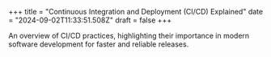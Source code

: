 +++
title = "Continuous Integration and Deployment (CI/CD) Explained"
date = "2024-09-02T11:33:51.508Z"
draft = false
+++

  An overview of CI/CD practices, highlighting their importance in modern software development for faster and reliable releases.
        